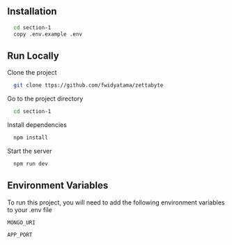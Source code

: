 
## Installation

```bash
  cd section-1
  copy .env.example .env      
```
    
## Run Locally

Clone the project

```bash
  git clone ttps://github.com/fwidyatama/zettabyte
```

Go to the project directory

```bash
  cd section-1
```

Install dependencies

```bash
  npm install
```

Start the server

```bash
  npm run dev
```


## Environment Variables

To run this project, you will need to add the following environment variables to your .env file

`MONGO_URI`

`APP_PORT`

